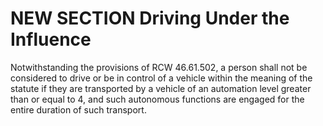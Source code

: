 
# NEW SECTION Driving Under the Influence

Notwithstanding the provisions of RCW 46.61.502, a person shall not be considered to drive or be in control of a vehicle within the meaning of the statute if they are transported by a vehicle of an automation level greater than or equal to 4, and such autonomous functions are engaged for the entire duration of such transport. 
